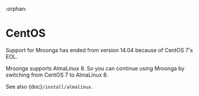 :orphan:

# CentOS

Support for Mroonga has ended from version 14.04 because of CentOS 7's EOL.

Mroonga supports AlmaLinux 8.
So you can continue using Mroonga by switching from CentOS 7 to AlmaLinux 8.

See also {doc}`/install/almalinux`.
